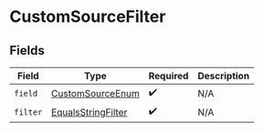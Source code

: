 # CustomSourceFilter


## Fields

| Field                                                               | Type                                                                | Required                                                            | Description                                                         |
| ------------------------------------------------------------------- | ------------------------------------------------------------------- | ------------------------------------------------------------------- | ------------------------------------------------------------------- |
| `field`                                                             | [CustomSourceEnum](../../models/components/CustomSourceEnum.md)     | :heavy_check_mark:                                                  | N/A                                                                 |
| `filter`                                                            | [EqualsStringFilter](../../models/components/EqualsStringFilter.md) | :heavy_check_mark:                                                  | N/A                                                                 |